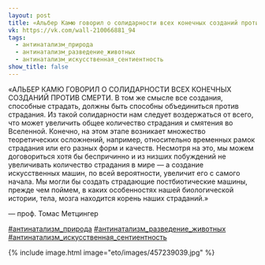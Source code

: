 ```yaml
---
layout: post
title: «Альбер Камю говорил о солидарности всех конечных созданий против смерти...»
vk: https://vk.com/wall-210066881_94
tags:
  - антинатализм_природа
  - антинатализм_разведение_животных
  - антинатализм_искусственная_сентиентность
show_title: false
---
```

«АЛЬБЕР КАМЮ ГОВОРИЛ О СОЛИДАРНОСТИ ВСЕХ КОНЕЧНЫХ СОЗДАНИЙ ПРОТИВ СМЕРТИ. В том же смысле все создания, способные страдать, должны быть способны объединиться против страдания. Из такой солидарности нам следует воздержаться от всего, что может увеличить общее количество страдания и смятения во Вселенной. Конечно, на этом этапе возникает множество теоретических осложнений, например, относительно временных рамок страдания или его разных форм и качеств. Несмотря на это, мы можем договориться хотя бы беспричинно и из низших побуждений не увеличивать количество страдания в мире — а создание искусственных машин, по всей вероятности, увеличит его с самого начала. Мы могли бы создать страдающие постбиотические машины, прежде чем поймем, в каких особенностях нашей биологической истории, тела, мозга находится корень наших страданий.»

— проф. Томас Метцингер

[#антинатализм_природа](poisk.html#антинатализм_природа)
[#антинатализм_разведение_животных](poisk.html#антинатализм_разведение_животных)
[#антинатализм_искусственная_сентиентность](poisk.html#антинатализм_искусственная_сентиентность)

{% include image.html image="eto/images/457239039.jpg" %}